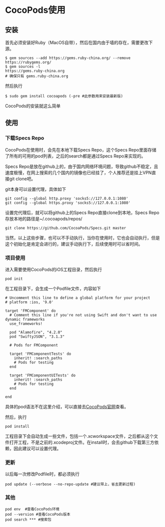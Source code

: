 # CocoPods使用

## 安装

首先必须安装好Ruby（MacOS自带），然后在国内由于墙的存在，需要更改下源。


```
$ gem sources --add https://gems.ruby-china.org/ --remove https://rubygems.org/
$ gem sources -l
https://gems.ruby-china.org
# 确保只有 gems.ruby-china.org
```

然后执行


```
$ sudo gem install cocoapods (-pre #此参数用来安装最新版)
```

CocoPods的安装就这么简单

## 使用

### 下载Specs Repo

CocoPods在使用时，会先在本地下载Specs Repo，这个Specs Repo里面存储了所有的可用的pod列表，之后的search都是通过Specs Repo来实现的。

Specs Repo是放在github上的，由于国内网络环境问题，导致github不稳定，且速度极慢，在网上搜索的几个国内的镜像也已经挂了，个人推荐还是挂上VPN直接git clone吧。

git本身可以设置代理，具体如下


```
git config --global http.proxy 'socks5://127.0.0.1:1080' 
git config --global https.proxy 'socks5://127.0.0.1:1080'
```

设置完代理后，就可以将github上的Specs Repo直接clone到本地，Specs Repo存放本地的路径是~/.cocoapods/repos/


```
git clone https://github.com/CocoaPods/Specs.git master
```

当然，以上这些步骤，也可以不手动执行，当你在使用时，它也会自动执行，但是这个初始化是肯定会进行的，建议手动执行下，后续使用时可以省时间。

### 项目使用

进入需要使用CocoPods的iOS工程目录，然后执行

```
pod init
```

在工程目录下，会生成一个Podfile文件，内容如下

```
# Uncomment this line to define a global platform for your project
# platform :ios, '9.0'

target 'FMComponent' do
  # Comment this line if you're not using Swift and don't want to use dynamic frameworks
  use_frameworks!

  pod "Alamofire", "4.2.0"
  pod "SwiftyJSON", "3.1.3"

  # Pods for FMComponent

  target 'FMComponentTests' do
    inherit! :search_paths
    # Pods for testing
  end

  target 'FMComponentUITests' do
    inherit! :search_paths
    # Pods for testing
  end

end
```

具体的pod语法不在这里介绍，可以直接去[CocoPods官网](https://cocoapods.org/)查看。

然后，执行

```
pod install
```

工程目录下会自动生成一些文件，包括一个.xcworkspace文件，之后都从这个文件打开工程，不是之前的.xcodeproj文件。在install时，会去github下载第三方依赖，因此建议可以设置代理。

### 更新

以后每一次修改Podfile时，都必须执行

```
pod update (--verbose --no-repo-update #建议带上，省去更新过程)
```

### 其他

```
pod env  #查看CocoPods环境
pod --version #查看CocoPods版本
pod search *** #搜索包
```